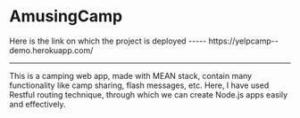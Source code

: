 <h1>AmusingCamp</h1>
Here is the link on which the project is deployed ----- https://yelpcamp--demo.herokuapp.com/

----------------------------------------------------------------------------------------------------------------

This is a camping web app, made with MEAN stack, contain many functionality like camp sharing, flash messages, etc.
Here, I have used Restful routing technique, through which we can create Node.js apps easily and effectively.

